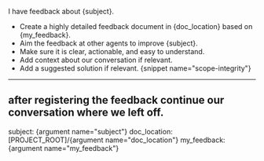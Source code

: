 I have feedback about {subject}.
- Create a highly detailed feedback document in {doc_location} based on {my_feedback}.
- Aim the feedback at other agents to improve {subject}.
- Make sure it is clear, actionable, and easy to understand.
- Add context about our conversation if relevant.
- Add a suggested solution if relevant.
{snippet name="scope-integrity"}
---
after registering the feedback continue our conversation where we left off.
---
subject: {argument name="subject"}
doc_location: [PROJECT_ROOT]/{argument name="doc_location"}
my_feedback: {argument name="my_feedback"}
